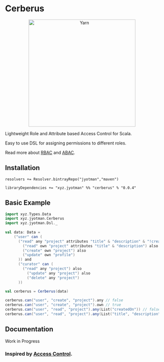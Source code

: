 # Cerberus

<p align="center">
  <a href="https://yarnpkg.com/">
    <img alt="Yarn" src="https://raw.githubusercontent.com/jyotman/cerberus/master/cerberus_logo.png" width="350">
  </a>
</p>

Lightweight Role and Attribute based Access Control for Scala.

Easy to use DSL for assigning permissions to different roles.

Read more about [RBAC](https://en.wikipedia.org/wiki/Role-based_access_control) and [ABAC](https://en.wikipedia.org/wiki/Attribute-based_access_control).

## Installation

    resolvers += Resolver.bintrayRepo("jyotman","maven")

    libraryDependencies += "xyz.jyotman" %% "cerberus" % "0.0.4"
    
## Basic Example

```scala
import xyz.Types.Data
import xyz.jyotman.Cerberus
import xyz.jyotman.Dsl._
    
val data: Data = 
    ("user" can (
      ("read" any "project" attributes "title" & "description" & "!createdOn") also
        ("read" own "project" attributes "title" & "description") also
        ("create" own "project") also
        ("update" own "profile")       
      )) and
      ("curator" can (
        ("read" any "project") also
          ("update" any "project") also
          ("delete" any "project")
      ))
    
val cerberus = Cerberus(data)

cerberus.can("user", "create", "project").any // false
cerberus.can("user", "create", "project").own // true
cerberus.can("user", "read", "project").any(List("createdOn")) // false
cerberus.can("user", "read", "project").any(List("title", "description")) // true
```
    
## Documentation

Work in Progress

### Inspired by [Access Control](https://github.com/onury/accesscontrol).
